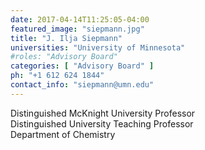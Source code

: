 ```yaml
---
date: 2017-04-14T11:25:05-04:00
featured_image: "siepmann.jpg"
title: "J. Ilja Siepmann"
universities: "University of Minnesota"
#roles: "Advisory Board"
categories: [ "Advisory Board" ]
ph: "+1 612 624 1844"
contact_info: "siepmann@umn.edu"
---
```


Distinguished McKnight University Professor\
Distinguished University Teaching Professor\
Department of Chemistry




